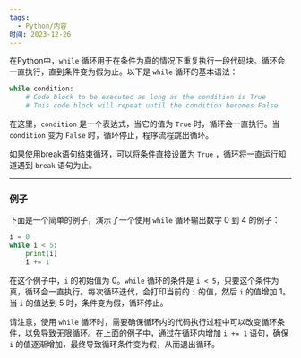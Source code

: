 ```yaml
---
tags:
  - Python/内容
时间: 2023-12-26
---
```

在Python中，`while` 循环用于在条件为真的情况下重复执行一段代码块。循环会一直执行，直到条件变为假为止。以下是 `while` 循环的基本语法：

```python
while condition:
    # Code block to be executed as long as the condition is True
    # This code block will repeat until the condition becomes False
```

在这里，`condition` 是一个表达式，当它的值为 `True` 时，循环会一直执行。当 `condition` 变为 `False` 时，循环停止，程序流程跳出循环。

如果使用break语句结束循环，可以将条件直接设置为 `True` ，循环将一直运行知道遇到 `break` 语句为止。

---
### 例子
下面是一个简单的例子，演示了一个使用 `while` 循环输出数字 0 到 4 的例子：

```python
i = 0
while i < 5:
    print(i)
    i += 1
```

在这个例子中，`i` 的初始值为 0。`while` 循环的条件是 `i < 5`，只要这个条件为真，循环会一直执行。每次循环迭代，会打印当前的 `i` 的值，然后 `i` 的值增加 1。当 `i` 的值达到 5 时，条件变为假，循环停止。

请注意，使用 `while` 循环时，需要确保循环内的代码执行过程中可以改变循环条件，以免导致无限循环。在上面的例子中，通过在循环内增加 `i += 1` 语句，确保 `i` 的值逐渐增加，最终导致循环条件变为假，从而退出循环。